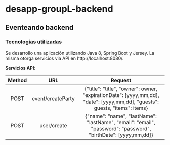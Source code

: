 # desapp-groupL-backend  

## Eventeando backend  

### Tecnologías utilizadas  
Se desarrollo una aplicación utilizando Java 8, Spring Boot y Jersey. La misma otorga servicios via API en http://localhost:8080/.

__Servicios API__:

| Method |             URL            |                                Request                                |
|:------:|:--------------------------:|:----------------------------------------------------------------------:|
|  POST  |     event/createParty      | {"title": "title", "owner": owner, "expirationDate": [yyyy,mm,dd], "date": [yyyy,mm,dd], "guests": guests, "items": items} |
|  POST  |     user/create            | {"name": "name", "lastName": "lastName", "email": "email", "password": "password", "birthDate": [yyyy,mm,dd]} |

